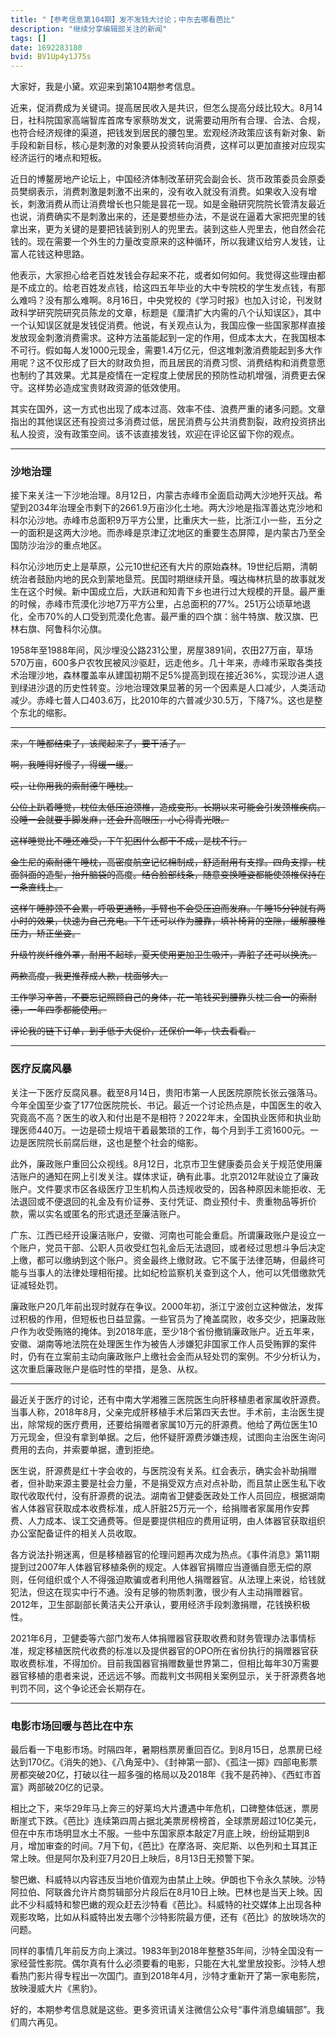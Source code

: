 ```yaml
---
title: "【参考信息第104期】发不发钱大讨论；中东去哪看芭比"
description: "继续分享编辑部关注的新闻"
tags: []
date: 1692283180
bvid: BV1Up4y1J75s
---
```

大家好，我是小黛。欢迎来到第104期参考信息。

近来，促消费成为关键词。提高居民收入是共识，但怎么提高分歧比较大。8月14日，社科院国家高端智库首席专家蔡昉发文，说需要动用所有合理、合法、合规，也符合经济规律的渠道，把钱发到居民的腰包里。宏观经济政策应该有新对象、新手段和新目标，核心是刺激的对象要从投资转向消费，这样可以更加直接对应现实经济运行的堵点和短板。

近日的博鳌房地产论坛上，中国经济体制改革研究会副会长、货币政策委员会原委员樊纲表示，消费刺激是刺激不出来的，没有收入就没有消费。如果收入没有增长，刺激消费从而让消费增长也只能是昙花一现。如是金融研究院院长管清友最近也说，消费确实不是刺激出来的，还是要想些办法，不是说在逼着大家把兜里的钱拿出来，更为关键的是要把钱装到别人的兜里去。装到这些人兜里去，他自然会花钱的。现在需要一个外生的力量改变原来的这种循环，所以我建议给穷人发钱，让富人花钱这种思路。

他表示，大家担心给老百姓发钱会存起来不花，或者如何如何。我觉得这些理由都是不成立的。给老百姓发点钱，给这四五年毕业的大中专院校的学生发点钱，有那么难吗？没有那么难啊。8月16日，中央党校的《学习时报》也加入讨论，刊发财政科学研究院研究员陈龙的文章，标题是《厘清扩大内需的八个认知误区》，其中一个认知误区就是发钱促消费。他说，有关观点认为，我国应像一些国家那样直接发放现金刺激消费需求。这种方法虽能起到一定的作用，但成本太大，在我国根本不可行。假如每人发1000元现金，需要1.4万亿元，但这堆刺激消费能起到多大作用呢？这不仅形成了巨大的财政负担，而且居民的消费习惯、消费结构和消费意愿也制约了其效果。尤其是疫情在一定程度上使居民的预防性动机增强，消费更去保守。这样势必造成宝贵财政资源的低效使用。

其实在国外，这一方式也出现了成本过高、效率不佳、浪费严重的诸多问题。文章指出的其他误区还有投资过多消费过低，居民消费与公共消费割裂，政府投资挤出私人投资，没有政策空间。该不该直接发钱，欢迎在评论区留下你的观点。

---

### 沙地治理

接下来关注一下沙地治理。8月12日，内蒙古赤峰市全面启动两大沙地歼灭战。希望到2034年治理全市剩下的2661.9万亩沙化土地。两大沙地是指浑善达克沙地和科尔沁沙地。赤峰市总面积9万平方公里，比重庆大一些，比浙江小一些，五分之一的面积是这两大沙地。而赤峰是京津辽沈地区的重要生态屏障，是内蒙古乃至全国防沙治沙的重点地区。

科尔沁沙地历史上是草原，公元10世纪还有大片的原始森林。19世纪后期，清朝统治者鼓励内地的民众到蒙地垦荒。民国时期继续开垦。嘎达梅林抗垦的故事就发生在这个时候。新中国成立后，大跃进和知青下乡也进行过大规模的开垦。最严重的时候，赤峰市荒漠化沙地7万平方公里，占总面积的77%。251万公顷草地退化，全市70%的人口受到荒漠化危害。最严重的四个旗：翁牛特旗、敖汉旗、巴林右旗、阿鲁科尔沁旗。

1958年至1988年间，风沙埋没公路231公里，房屋3891间，农田27万亩，草场570万亩，600多户农牧民被风沙驱赶，远走他乡。几十年来，赤峰市采取各类技术治理沙地，森林覆盖率从建国初期不足5%提高到现在接近36%，实现沙进人退到绿进沙退的历史性转变。沙地治理效果显著的另一个因素是人口减少，人类活动减少。赤峰七普人口403.6万，比2010年的六普减少30.5万，下降7%。这也是整个东北的缩影。

---

<s>来，午睡都结束了，该爬起来了，要干活了。</s>

<s>啊，我睡得好慢了，得缓一缓。</s>

<s>哎，让你用我的索耐德午睡枕。</s>

<s>公位上趴着睡觉，枕位太低压迫颈椎，造成变形。长期以来可能会引发颈椎疾病。没睡一会就要手脚发麻，还会升高眼压，小心得青光眼。</s>

<s>这样睡觉比不睡还难受，下午犯困什么都干不成，是枕不行。</s>

<s>金生尼的索耐德午睡枕，高密度航空记忆棉制成，舒适耐用有支撑。四角支撑，枕面斜面的造型，抬升脑袋的高度。结合脸部线条，随意变换睡姿都能使颈椎保持在一条直线上。</s>

<s>这样午睡脖颈不会累，呼吸更通畅，手臂也不会受压迫而发麻。午睡15分钟就有两小时的效果，快速为自己充电。下午还可以作为腰靠，填补椅背的空隙，缓解腰椎压力，矫正坐姿。</s>

<s>升级竹炭纤维外罩，耐用不起球，夏天使用更加卫生吸汗，弄脏了还可以换洗。</s>

<s>两款高度，我更推荐成人款，枕面够大。</s>

<s>工作学习辛苦，不要忘记照顾自己的身体，花一笔钱买到腰靠头枕二合一的索耐德，一年四季都能使用。</s>

<s>评论我的链下订单，到手低于大促价，还保价一年，快去看看。</s>

---

### 医疗反腐风暴

关注一下医疗反腐风暴。截至8月14日，贵阳市第一人民医院原院长张云强落马。今年全国至少查了177位医院院长、书记。最近一个讨论热点是，中国医生的收入究竟高不高？医生的收入和付出是不是相符？2022年末，全国执业医师和执业助理医师440万。一边是硕士规培干着最繁琐的工作，每个月到手工资1600元。一边是医院院长前腐后继，这也是整个社会的缩影。

此外，廉政账户重回公众视线。8月12日，北京市卫生健康委员会关于规范使用廉洁账户的通知在网上引发关注。媒体求证，确有此事。北京2012年就设立了廉政账户。文件要求市区各级医疗卫生机构人员违规收受的，因各种原因未能拒收、无法退回或不便退回的礼金及有价证券、支付凭证、商业预付卡、贵重物品等折价款，需以实名或匿名的形式退还至廉洁账户。

广东、江西已经开设廉洁账户，安徽、河南也可能会重启。所谓廉政账户是设立一个账户，党员干部、公职人员收受红包礼金后无法退回，或者经过思想斗争后决定上缴，都可以缴纳到这个账户。资金最终上缴财政。它不属于法律范畴，但最终可能与当事人的法律处理相衔接。比如纪检监察机关查到这个人，他可以凭借缴款凭证减轻处罚。

廉政账户20几年前出现时就存在争议。2000年初，浙江宁波创立这种做法，发挥过积极的作用，但短板也日益显露。一些官员为了掩盖腐败，收多交少，把廉政账户作为收受贿赂的掩体。到2018年底，至少18个省份撤销廉政账户。近五年来，安徽、湖南等地法院在处理医生作为被告人涉嫌犯非国家工作人员受贿罪的案件时，仍有在立案前主动向廉政账户上缴社会金而从轻处罚的案例。不少分析认为，这次重启廉政账户是临时性的举措，是急、从权。

---

最近关于医疗的讨论，还有中南大学湘雅三医院医生向肝移植患者家属收肝源费。当事人称，2018年8月，父亲完成肝移植手术后第四天去世。手术前，主治医生提出，除常规的医疗费用，还要给捐赠者家属10万元的肝源费。他给了两位医生10万元现金，但没有拿到单据。之后，他怀疑肝源费涉嫌违规，试图向主治医生询问费用的去向，并索要单据，遭到拒绝。

医生说，肝源费是红十字会收的，与医院没有关系。红会表示，确实会补助捐赠者，但补助来源主要是社会力量，不是捐受双方点对点补助，而且禁止医生私下收取代收取代付，没有肝源费的说法。湖南省卫健委医政处工作人员回应，根据湖南省人体器官获取成本收费标准，成人肝脏25万元一个，给捐赠者家属用作安葬费、人力成本、误工交通费等。但是要提供相应的费用证明，由人体器官获取组织办公室配备证件的相关人员收取。

各方说法扑朔迷离，但是移植器官的伦理问题再次成为热点。《事件消息》第11期提到过2007年人体器官移植条例的规定。人体器官捐赠应当遵循自愿无偿的原则，任何组织或个人不得强迫欺骗或者利用他人捐赠器官。从法理上来说，给钱就犯法，但这在现实中行不通。没有足够的物质刺激，很少有人主动捐赠器官。2012年，卫生部副部长黄洁夫公开承认，要用经济手段刺激捐赠，花钱换积极性。

2021年6月，卫健委等六部门发布人体捐赠器官获取收费和财务管理办法事情标准，规定移植医院代收费的标准以及提供器官的OPO所在省份执行的捐赠器官获取收费标准，不得加价。目前我国器官捐赠数量世界第二，但相比每年30万需要器官移植的患者来说，还远远不够。而裁判文书网相关案例显示，关于肝源费各地判罚不同，这个争论还会长期存在。

---

### 电影市场回暖与芭比在中东

最后看一下电影市场。时隔四年，暑期档票房重回百亿。到8月15日，总票房已经达到170亿。《消失的她》、《八角笼中》、《封神第一部》、《孤注一掷》四部电影票房都突破20亿，打破以往一超多强的格局以及2018年《我不是药神》、《西虹市首富》两部破20亿的记录。

相比之下，来华29年马上奔三的好莱坞大片遭遇中年危机，口碑整体低迷，票房断崖式下跌。《芭比》连续第四周占据北美票房榜榜首，全球票房超过10亿美元，但在中东市场明显水土不服。一些中东国家原本敲定7月底上映，纷纷延期到8月，增加审查的时间。7月下旬，《芭比》在摩洛哥、突尼斯、以色列和土耳其正常上映。但是阿尔及利亚7月20日上映后，8月13日无预警下架。

黎巴嫩、科威特以内容违反当地价值观为由禁止上映。伊朗也下令永久禁映。沙特阿拉伯、阿联酋允许片商剪辑部分片段后在8月10日上映。巴林也是当天上映。因此不少科威特和黎巴嫩的观众赶去沙特看《芭比》。科威特的社交媒体上出现各种观影攻略，比如从科威特出发去哪个沙特影院最方便，还有《芭比》的放映场次的问题。

同样的事情几年前反方向上演过。1983年到2018年整整35年间，沙特全国没有一家经营性影院。偶尔真有什么必须要看的电影，只能在大礼堂里放投影。沙特人想看热门影片得专程出一次国门。直到2018年4月，沙特才重新开了第一家电影院，放映漫威大片《黑豹》。

好的，本期参考信息就是这些。更多资讯请关注微信公众号“事件消息编辑部”。我们周六再见。

